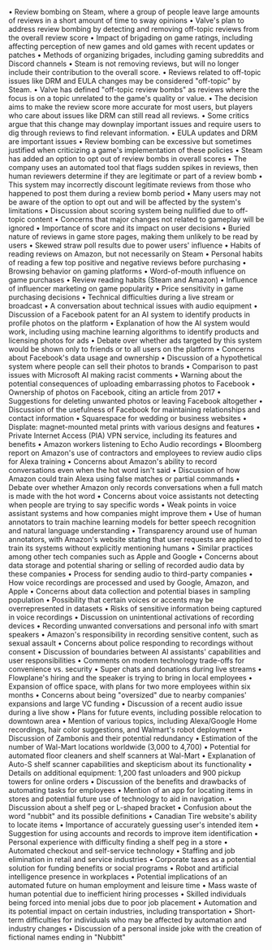 • Review bombing on Steam, where a group of people leave large amounts of reviews in a short amount of time to sway opinions
• Valve's plan to address review bombing by detecting and removing off-topic reviews from the overall review score
• Impact of brigading on game ratings, including affecting perception of new games and old games with recent updates or patches
• Methods of organizing brigades, including gaming subreddits and Discord channels
• Steam is not removing reviews, but will no longer include their contribution to the overall score.
• Reviews related to off-topic issues like DRM and EULA changes may be considered "off-topic" by Steam.
• Valve has defined "off-topic review bombs" as reviews where the focus is on a topic unrelated to the game's quality or value.
• The decision aims to make the review score more accurate for most users, but players who care about issues like DRM can still read all reviews.
• Some critics argue that this change may downplay important issues and require users to dig through reviews to find relevant information.
• EULA updates and DRM are important issues
• Review bombing can be excessive but sometimes justified when criticizing a game's implementation of these policies
• Steam has added an option to opt out of review bombs in overall scores
• The company uses an automated tool that flags sudden spikes in reviews, then human reviewers determine if they are legitimate or part of a review bomb
• This system may incorrectly discount legitimate reviews from those who happened to post them during a review bomb period
• Many users may not be aware of the option to opt out and will be affected by the system's limitations
• Discussion about scoring system being nullified due to off-topic content
• Concerns that major changes not related to gameplay will be ignored
• Importance of score and its impact on user decisions
• Buried nature of reviews in game store pages, making them unlikely to be read by users
• Skewed straw poll results due to power users' influence
• Habits of reading reviews on Amazon, but not necessarily on Steam
• Personal habits of reading a few top positive and negative reviews before purchasing
• Browsing behavior on gaming platforms
• Word-of-mouth influence on game purchases
• Review reading habits (Steam and Amazon)
• Influence of influencer marketing on game popularity
• Price sensitivity in game purchasing decisions
• Technical difficulties during a live stream or broadcast
• A conversation about technical issues with audio equipment
• Discussion of a Facebook patent for an AI system to identify products in profile photos on the platform
• Explanation of how the AI system would work, including using machine learning algorithms to identify products and licensing photos for ads
• Debate over whether ads targeted by this system would be shown only to friends or to all users on the platform
• Concerns about Facebook's data usage and ownership
• Discussion of a hypothetical system where people can sell their photos to brands
• Comparison to past issues with Microsoft AI making racist comments
• Warning about the potential consequences of uploading embarrassing photos to Facebook
• Ownership of photos on Facebook, citing an article from 2017
• Suggestions for deleting unwanted photos or leaving Facebook altogether
• Discussion of the usefulness of Facebook for maintaining relationships and contact information
• Squarespace for wedding or business websites
• Displate: magnet-mounted metal prints with various designs and features
• Private Internet Access (PIA) VPN service, including its features and benefits
• Amazon workers listening to Echo Audio recordings
• Bloomberg report on Amazon's use of contractors and employees to review audio clips for Alexa training
• Concerns about Amazon's ability to record conversations even when the hot word isn't said
• Discussion of how Amazon could train Alexa using false matches or partial commands
• Debate over whether Amazon only records conversations when a full match is made with the hot word
• Concerns about voice assistants not detecting when people are trying to say specific words
• Weak points in voice assistant systems and how companies might improve them
• Use of human annotators to train machine learning models for better speech recognition and natural language understanding
• Transparency around use of human annotators, with Amazon's website stating that user requests are applied to train its systems without explicitly mentioning humans
• Similar practices among other tech companies such as Apple and Google
• Concerns about data storage and potential sharing or selling of recorded audio data by these companies
• Process for sending audio to third-party companies
• How voice recordings are processed and used by Google, Amazon, and Apple
• Concerns about data collection and potential biases in sampling population
• Possibility that certain voices or accents may be overrepresented in datasets
• Risks of sensitive information being captured in voice recordings
• Discussion on unintentional activations of recording devices
• Recording unwanted conversations and personal info with smart speakers
• Amazon's responsibility in recording sensitive content, such as sexual assault
• Concerns about police responding to recordings without consent
• Discussion of boundaries between AI assistants' capabilities and user responsibilities
• Comments on modern technology trade-offs for convenience vs. security
• Super chats and donations during live streams
• Flowplane's hiring and the speaker is trying to bring in local employees
• Expansion of office space, with plans for two more employees within six months
• Concerns about being "oversized" due to nearby companies' expansions and large VC funding
• Discussion of a recent audio issue during a live show
• Plans for future events, including possible relocation to downtown area
• Mention of various topics, including Alexa/Google Home recordings, hair color suggestions, and Walmart's robot deployment
• Discussion of Zambonis and their potential redundancy
• Estimation of the number of Wal-Mart locations worldwide (3,000 to 4,700)
• Potential for automated floor cleaners and shelf scanners at Wal-Mart
• Explanation of Auto-S shelf scanner capabilities and skepticism about its functionality
• Details on additional equipment: 1,200 fast unloaders and 900 pickup towers for online orders
• Discussion of the benefits and drawbacks of automating tasks for employees
• Mention of an app for locating items in stores and potential future use of technology to aid in navigation.
• Discussion about a shelf peg or L-shaped bracket
• Confusion about the word "nubbit" and its possible definitions
• Canadian Tire website's ability to locate items
• Importance of accurately guessing user's intended item
• Suggestion for using accounts and records to improve item identification
• Personal experience with difficulty finding a shelf peg in a store
• Automated checkout and self-service technology
• Staffing and job elimination in retail and service industries
• Corporate taxes as a potential solution for funding benefits or social programs
• Robot and artificial intelligence presence in workplaces
• Potential implications of an automated future on human employment and leisure time
• Mass waste of human potential due to inefficient hiring processes
• Skilled individuals being forced into menial jobs due to poor job placement
• Automation and its potential impact on certain industries, including transportation
• Short-term difficulties for individuals who may be affected by automation and industry changes
• Discussion of a personal inside joke with the creation of fictional names ending in "Nubbitt"